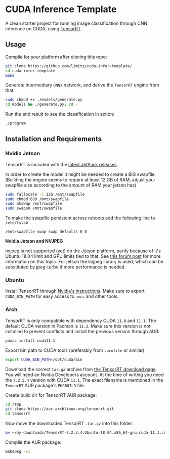 # CUDA Inference Template
A clean starter project for running image classification through CNN inference on CUDA, using [TensorRT](https://developer.nvidia.com/tensorrt).


## Usage
Compile for your platform after cloning this repo:
``` sh
git clone https://github.com/limitz/cuda-infer-template/
cd cuda-infer-template
make
```

Generate intermediary `ONNX` network, and derive the `TensorRT` engine from that:
``` sh
sudo chmod +x ./models/generate.py
cd models && ./generate.py; cd -
```

Run the end result to see the classification in action:
``` sh
./program
```


## Installation and Requirements
### Nvidia Jetson

TensorRT is included with the [latest JetPack releases](https://developer.nvidia.com/embedded/jetpack).

In order to create the model it might be needed to create a BIG swapfile. (Building the engine seems to require at least 12 GB of RAM, adjust your swapfile size according to the amount of RAM your jetson has)
``` sh
sudo fallocate -l 12G /mnt/swapfile
sudo chmod 600 /mnt/swapfile
sudo mkswap /mnt/swapfile
sudo swapon /mnt/swapfile
```

To make the swapfile persistent across reboots add the following line to `/etc/fstab`
```
/mnt/swapfile swap swap defaults 0 0
```

__Nvidia Jetson and NVJPEG__

nvjpeg is not supported (yet) on the Jetson platform, partly because of it's Ubuntu 18.04 limit and GPU limits tied to that. See [this forum post](https://forums.developer.nvidia.com/t/installing-cuda-11-x-on-jetson-nano/169109/3) for more information on this topic. For jetson the libjpeg library is used, which can be substituted by jpeg-turbo if more performance is needed.

### Ubuntu
Install TensorRT through [Nvidia's instructions](https://docs.nvidia.com/deeplearning/tensorrt/install-guide/index.html).
Make sure to export `CUDA_BIN_PATH` for easy access to `nvcc` and other tools.

### Arch
TensorRT is only compatible with dependency CUDA `11.0` and `11.1`. The default CUDA version in Pacman is `11.2`. Make sure this version is not installed to prevent conflicts and install the previous version through AUR:

```sh
pamac install cuda11.1
```
Export bin path to CUDA tools (preferably from `.profile` or similar):
```sh
export CUDA_BIN_PATH=/opt/cuda/bin
```

Download the correct `tar.gz` archive from [the TensorRT download page](https://developer.nvidia.com/nvidia-tensorrt-download). You will need an Nvidia Developers account.
At the time of writing you need the `7.2.3.4` version with CUDA `11.1`. 
The exact filename is mentioned in the `TensorRT` AUR package's `PKGBUILD` file.

Create build dir for TensorRT AUR package:
```sh
cd /tmp
git clone https://aur.archlinux.org/tensorrt.git
cd tensorrt
```
Now move the downloaded TensorRT `.tar.gz` into this folder:
```sh
mv ~/my-downloads/TensorRT-7.2.3.4.Ubuntu-18.04.x86_64-gnu.cuda-11.1.cudnn8.1.tar.gz .
```
Compile the AUR package:
``` sh
makepkg -si
```
